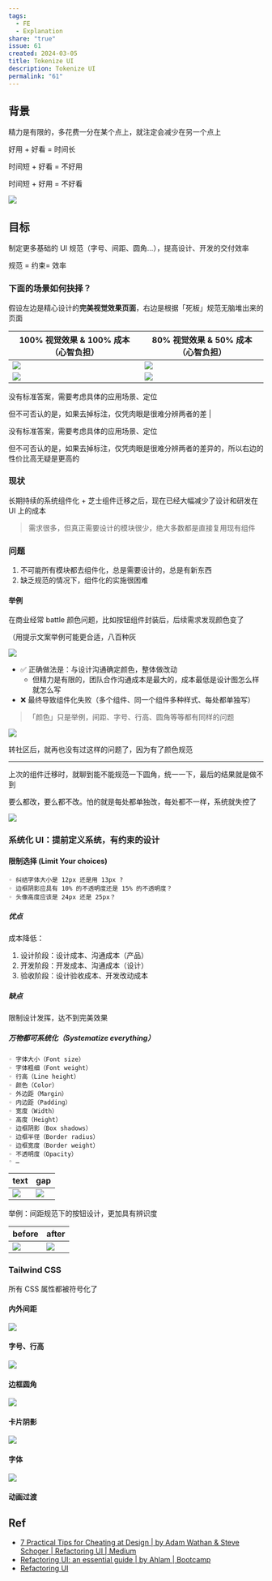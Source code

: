 ```yaml
---  
tags:  
  - FE  
  - Explanation  
share: "true"  
issue: 61
created: 2024-03-05
title: Tokenize UI
description: Tokenize UI
permalink: "61"
---  
```

  
## 背景  
  
精力是有限的，多花费一分在某个点上，就注定会减少在另一个点上  
  
好用 + 好看 = 时间长  
  
时间短 + 好看 = 不好用  
  
时间短 + 好用 = 不好看  
  
![](https://raw.githubusercontent.com/lei4519/picture-bed/main/images/Pasted%20image%2020240415181239.png)  
  
## 目标  
  
制定更多基础的 UI 规范（字号、间距、圆角...），提高设计、开发的交付效率  
  
规范 = 约束= 效率  
  
### 下面的场景如何抉择？  
  
假设左边是精心设计的**完美视觉效果页面**，右边是根据「死板」规范无脑堆出来的页面  
  
| **100% 视觉效果 & 100% 成本（心智负担）**                                                                  | **80% 视觉效果 & 50% 成本（心智负担）**                                                                    |  
| ---------------------------------------------------------------------------------------------------------- | ---------------------------------------------------------------------------------------------------------- |  
| ![](https://raw.githubusercontent.com/lei4519/picture-bed/main/images/Pasted%20image%2020240327135037.png) | ![](https://raw.githubusercontent.com/lei4519/picture-bed/main/images/Pasted%20image%2020240415180746.png) |  
| ![](https://raw.githubusercontent.com/lei4519/picture-bed/main/images/Pasted%20image%2020240415180758.png) | ![](https://raw.githubusercontent.com/lei4519/picture-bed/main/images/Pasted%20image%2020240415180808.png) |  
  
没有标准答案，需要考虑具体的应用场景、定位  
  
但不可否认的是，如果去掉标注，仅凭肉眼是很难分辨两者的差 |  
  
没有标准答案，需要考虑具体的应用场景、定位  
  
但不可否认的是，如果去掉标注，仅凭肉眼是很难分辨两者的差异的，所以右边的性价比高无疑是更高的  
  
### 现状  
  
长期持续的系统组件化 + 芝士组件迁移之后，现在已经大幅减少了设计和研发在 UI 上的成本  
  
> 需求很多，但真正需要设计的模块很少，绝大多数都是直接复用现有组件  
  
### 问题  
  
1. 不可能所有模块都去组件化，总是需要设计的，总是有新东西  
2. 缺乏规范的情况下，组件化的实施很困难  
  
#### 举例  
  
在商业经常 battle 颜色问题，比如按钮组件封装后，后续需求发现颜色变了  
  
（用提示文案举例可能更合适，八百种灰  
  
![](https://raw.githubusercontent.com/lei4519/picture-bed/main/images/Pasted%20image%2020240415181253.png)  
  
- ✅ 正确做法是：与设计沟通确定颜色，整体做改动  
  - 但精力是有限的，团队合作沟通成本是最大的，成本最低是设计图怎么样就怎么写  
- ❌ 最终导致组件化失败（多个组件、同一个组件多种样式、每处都单独写）  
  
> 「颜色」只是举例，间距、字号、行高、圆角等等都有同样的问题  
  
![](https://raw.githubusercontent.com/lei4519/picture-bed/main/images/Pasted%20image%2020240415181504.png)  
  
转社区后，就再也没有过这样的问题了，因为有了颜色规范  
  
---  
  
上次的组件迁移时，就聊到能不能规范一下圆角，统一一下，最后的结果就是做不到  
  
要么都改，要么都不改。怕的就是每处都单独改，每处都不一样，系统就失控了  
  
![](https://raw.githubusercontent.com/lei4519/picture-bed/main/images/Pasted%20image%2020240415181325.png)  
  
### 系统化 UI：提前定义系统，有约束的设计  
  
#### 限制选择 (Limit Your choices)  
  
    ◦ 纠结字体大小是 12px 还是用 13px ?  
    ◦ 边框阴影应具有 10% 的不透明度还是 15% 的不透明度？  
    ◦ 头像高度应该是 24px 还是 25px？  
  
##### 优点  
  
成本降低：  
  
1. 设计阶段：设计成本、沟通成本（产品）  
2. 开发阶段：开发成本、沟通成本（设计）  
3. 验收阶段：设计验收成本、开发改动成本  
  
##### 缺点  
  
限制设计发挥，达不到完美效果  
  
##### 万物都可系统化（Systematize everything）  
  
    ◦ 字体大小（Font size）  
    ◦ 字体粗细（Font weight）  
    ◦ 行高（Line height）  
    ◦ 颜色（Color）  
    ◦ 外边距（Margin）  
    ◦ 内边距（Padding）  
    ◦ 宽度（Width）  
    ◦ 高度（Height）  
    ◦ 边框阴影（Box shadows）  
    ◦ 边框半径（Border radius）  
    ◦ 边框宽度（Border weight）  
    ◦ 不透明度（Opacity）  
    ◦ …  
  
| text                                                                                                       | gap                                                                                                        |  
| ---------------------------------------------------------------------------------------------------------- | ---------------------------------------------------------------------------------------------------------- |  
| ![](https://raw.githubusercontent.com/lei4519/picture-bed/main/images/Pasted%20image%2020240415181543.png) | ![](https://raw.githubusercontent.com/lei4519/picture-bed/main/images/Pasted%20image%2020240415181552.png) |  
  
举例：间距规范下的按钮设计，更加具有辨识度  
  
| before                                                                                                     | after                                                                                                      |  
| ---------------------------------------------------------------------------------------------------------- | ---------------------------------------------------------------------------------------------------------- |  
| ![](https://raw.githubusercontent.com/lei4519/picture-bed/main/images/Pasted%20image%2020240415181635.png) | ![](https://raw.githubusercontent.com/lei4519/picture-bed/main/images/Pasted%20image%2020240415181649.png) |  
  
### Tailwind CSS  
  
所有 CSS 属性都被符号化了  
  
#### 内外间距  
  
![](https://raw.githubusercontent.com/lei4519/picture-bed/main/images/Pasted%20image%2020240415181719.png)  
  
#### 字号、行高  
  
![](https://raw.githubusercontent.com/lei4519/picture-bed/main/images/Pasted%20image%2020240415181726.png)  
  
#### 边框圆角  
  
![](https://raw.githubusercontent.com/lei4519/picture-bed/main/images/Pasted%20image%2020240415181733.png)  
  
#### 卡片阴影  
  
![](https://raw.githubusercontent.com/lei4519/picture-bed/main/images/Pasted%20image%2020240415181739.png)  
  
#### 字体  
  
![](https://raw.githubusercontent.com/lei4519/picture-bed/main/images/Pasted%20image%2020240415181745.png)  
  
#### 动画过渡  
  
## Ref  
  
- [7 Practical Tips for Cheating at Design | by Adam Wathan & Steve Schoger | Refactoring UI | Medium](https://medium.com/refactoring-ui/7-practical-tips-for-cheating-at-design-40c736799886)  
- [Refactoring UI: an essential guide | by Ahlam | Bootcamp](https://bootcamp.uxdesign.cc/refactoring-ui-an-essential-guide-72014f1d77a4)  
- [Refactoring UI](https://www.refactoringui.com/)  
